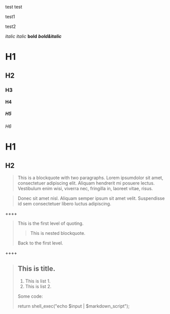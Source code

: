 test
test

test1

test2

*italic*
_italic_
**bold**
***bold&italic***

# H1 #
## H2 ##
### H3 ###
#### H4 ####
##### H5 #####
###### H6 ######
H1
====
H2
----

> This is a blockquote with two paragraphs. Lorem ipsumdolor sit amet,
consectetuer adipiscing elit. Aliquam hendrerit mi posuere lectus.
Vestibulum enim wisi, viverra nec, fringilla in, laoreet vitae, risus.

> Donec sit amet nisl. Aliquam semper ipsum sit amet velit. Suspendisse
id sem consectetuer libero luctus adipiscing.

++++
> This is the first level of quoting.
>
> > This is nested blockquote.
>
> Back to the first level.

++++
> ## This is title.
>
> 1. This is list 1.
> 2. This is list 2.
>
> Some code:
>
>    return shell_exec("echo $input | $markdown_script");
